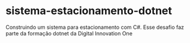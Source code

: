 # sistema-estacionamento-dotnet
Construindo um sistema para estacionamento com C#. Esse desafio faz parte da formação dotnet da Digital Innovation One
